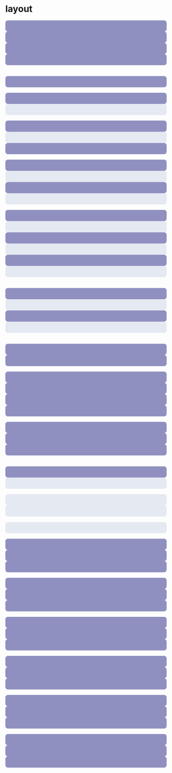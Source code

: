 # layout

  <k-row :gutter="20">
    <k-col :span="6">
      <div
        style="background-color: #9090c0; height: 35px; border-radius: 8px"
      ></div
    ></k-col>
    <k-col :span="6">
      <div
        style="background-color: #9090c0; height: 35px; border-radius: 8px"
      ></div
    ></k-col>
    <k-col :span="6">
      <div
        style="background-color: #9090c0; height: 35px; border-radius: 8px"
      ></div
    ></k-col>
    <k-col :span="6">
      <div
        style="background-color: #9090c0; height: 35px; border-radius: 8px"
      ></div
    ></k-col>
  </k-row>
<br />
    <br />
    <div >
    <k-row>
      <k-col :span="24">
        <div
          style="background-color: #9090c0; height: 35px; border-radius: 8px"
        ></div
      ></k-col>
    </k-row>
<br />
    <k-row>
      <k-col :span="12">
        <div
          style="background-color: #9090c0; height: 35px; border-radius: 8px"
        ></div
      ></k-col>
      <k-col :span="12">
        <div
          style="background-color: #e5e9f2; height: 35px; border-radius: 8px"
        ></div
      ></k-col>
    </k-row>
<br />
    <k-row>
      <k-col :span="8">
        <div
          style="background-color: #9090c0; height: 35px; border-radius: 8px"
        ></div
      ></k-col>
      <k-col :span="8">
        <div
          style="background-color: #e5e9f2; height: 35px; border-radius: 8px"
        ></div
      ></k-col>
      <k-col :span="8">
        <div
          style="background-color: #9090c0; height: 35px; border-radius: 8px"
        ></div
      ></k-col>
    </k-row>
<br />
    <k-row>
      <k-col :span="6">
        <div
          style="background-color: #9090c0; height: 35px; border-radius: 8px"
        ></div
      ></k-col>
      <k-col :span="6">
        <div
          style="background-color: #e5e9f2; height: 35px; border-radius: 8px"
        ></div
      ></k-col>
      <k-col :span="6">
        <div
          style="background-color: #9090c0; height: 35px; border-radius: 8px"
        ></div
      ></k-col>
      <k-col :span="6">
        <div
          style="background-color: #e5e9f2; height: 35px; border-radius: 8px"
        ></div
      ></k-col>
    </k-row>
<br />
    <k-row>
      <k-col :span="4">
        <div
          style="background-color: #9090c0; height: 35px; border-radius: 8px"
        ></div
      ></k-col>
      <k-col :span="4">
        <div
          style="background-color: #e5e9f2; height: 35px; border-radius: 8px"
        ></div
      ></k-col>
      <k-col :span="4">
        <div
          style="background-color: #9090c0; height: 35px; border-radius: 8px"
        ></div
      ></k-col>
      <k-col :span="4">
        <div
          style="background-color: #e5e9f2; height: 35px; border-radius: 8px"
        ></div
      ></k-col>
      <k-col :span="4">
        <div
          style="background-color: #9090c0; height: 35px; border-radius: 8px"
        ></div
      ></k-col>
      <k-col :span="4">
        <div
          style="background-color: #e5e9f2; height: 35px; border-radius: 8px"
        ></div
      ></k-col>
    </k-row>
<br />
  </div>
  <br />
  <div >
    <k-row :gutter="20">
      <k-col :span="6"
        ><div
          style="background-color: #9090c0; height: 35px; border-radius: 8px"
        ></div
      ></k-col>
      <k-col :span="6">
        <div
          style="background-color: #e5e9f2; height: 35px; border-radius: 8px"
        ></div
      ></k-col>
      <k-col :span="6"
        ><div
          style="background-color: #9090c0; height: 35px; border-radius: 8px"
        ></div
      ></k-col>
      <k-col :span="6">
        <div
          style="background-color: #e5e9f2; height: 35px; border-radius: 8px"
        ></div
      ></k-col>
    </k-row>
<br />
  </div>
  <br />
  <div >
    <k-row :gutter="20">
      <k-col :span="16"
        ><div
          style="background-color: #9090c0; height: 35px; border-radius: 8px"
        ></div
      ></k-col>
      <k-col :span="8"
        ><div
          style="background-color: #9090c0; height: 35px; border-radius: 8px"
        ></div
      ></k-col>
    </k-row>
<br />
    <k-row :gutter="20">
      <k-col :span="8"
        ><div
          style="background-color: #9090c0; height: 35px; border-radius: 8px"
        ></div
      ></k-col>
      <k-col :span="8"
        ><div
          style="background-color: #9090c0; height: 35px; border-radius: 8px"
        ></div
      ></k-col>
      <k-col :span="4"
        ><div
          style="background-color: #9090c0; height: 35px; border-radius: 8px"
        ></div
      ></k-col>
      <k-col :span="4"
        ><div
          style="background-color: #9090c0; height: 35px; border-radius: 8px"
        ></div
      ></k-col>
    </k-row>
<br />
    <k-row :gutter="20">
      <k-col :span="4"
        ><div
          style="background-color: #9090c0; height: 35px; border-radius: 8px"
        ></div
      ></k-col>
      <k-col :span="16"
        ><div
          style="background-color: #9090c0; height: 35px; border-radius: 8px"
        ></div
      ></k-col>
      <k-col :span="4"
        ><div
          style="background-color: #9090c0; height: 35px; border-radius: 8px"
        ></div
      ></k-col>
    </k-row>
<br />
  </div>
  <br />
  <div >
    <k-row :gutter="20">
      <k-col :span="6"
        ><div
          style="background-color: #9090c0; height: 35px; border-radius: 8px"
        ></div
      ></k-col>
      <k-col :span="6" :offset="6"
        ><div
          style="background-color: #e5e9f2; height: 35px; border-radius: 8px"
        ></div
      ></k-col>
    </k-row>
<br />
    <k-row :gutter="20">
      <k-col :span="6" :offset="6"
        ><div
          style="background-color: #e5e9f2; height: 35px; border-radius: 8px"
        ></div
      ></k-col>
      <k-col :span="6" :offset="6"
        ><div
          style="background-color: #e5e9f2; height: 35px; border-radius: 8px"
        ></div
      ></k-col>
    </k-row>
<br />
    <k-row :gutter="20">
      <k-col :span="12" :offset="6"
        ><div
          style="background-color: #e5e9f2; height: 35px; border-radius: 8px"
        ></div
      ></k-col>
    </k-row>
<br />
  </div>
  <div >
    <k-row class="row-bg">
      <k-col :span="6"><div
        style="background-color: #9090c0; height: 35px; border-radius: 8px"
      ></div
    ></k-col>
      <k-col :span="6"><div
        style="background-color: #9090c0; height: 35px; border-radius: 8px"
      ></div
    ></k-col>
      <k-col :span="6"><div
        style="background-color: #9090c0; height: 35px; border-radius: 8px"
      ></div
    ></k-col>
    </k-row>
<br />
    <k-row class="row-bg" justify="center">
      <k-col :span="6"><div
        style="background-color: #9090c0; height: 35px; border-radius: 8px"
      ></div
    ></k-col>
      <k-col :span="6"><div
        style="background-color: #9090c0; height: 35px; border-radius: 8px"
      ></div
    ></k-col>
      <k-col :span="6"><div
        style="background-color: #9090c0; height: 35px; border-radius: 8px"
      ></div
    ></k-col>
    </k-row>
<br />
    <k-row class="row-bg" justify="end">
      <k-col :span="6"><div
        style="background-color: #9090c0; height: 35px; border-radius: 8px"
      ></div
    ></k-col>
      <k-col :span="6"><div
        style="background-color: #9090c0; height: 35px; border-radius: 8px"
      ></div
    ></k-col>
      <k-col :span="6"><div
        style="background-color: #9090c0; height: 35px; border-radius: 8px"
      ></div
    ></k-col>
    </k-row>
<br />
    <k-row class="row-bg" justify="space-between">
      <k-col :span="6"><div
        style="background-color: #9090c0; height: 35px; border-radius: 8px"
      ></div
    ></k-col>
      <k-col :span="6"><div
        style="background-color: #9090c0; height: 35px; border-radius: 8px"
      ></div
    ></k-col>
      <k-col :span="6"><div
        style="background-color: #9090c0; height: 35px; border-radius: 8px"
      ></div
    ></k-col>
    </k-row>
<br />
    <k-row class="row-bg" justify="space-around">
      <k-col :span="6"><div
        style="background-color: #9090c0; height: 35px; border-radius: 8px"
      ></div
    ></k-col>
      <k-col :span="6"><div
        style="background-color: #9090c0; height: 35px; border-radius: 8px"
      ></div
    ></k-col>
      <k-col :span="6"><div
        style="background-color: #9090c0; height: 35px; border-radius: 8px"
      ></div
    ></k-col>
    </k-row>
<br />
    <k-row class="row-bg" justify="space-evenly">
      <k-col :span="6"><div
        style="background-color: #9090c0; height: 35px; border-radius: 8px"
      ></div
    ></k-col>
      <k-col :span="6"><div
        style="background-color: #9090c0; height: 35px; border-radius: 8px"
      ></div
    ></k-col>
      <k-col :span="6"><div
        style="background-color: #9090c0; height: 35px; border-radius: 8px"
      ></div
    ></k-col>
    </k-row>
<br />
  </div>